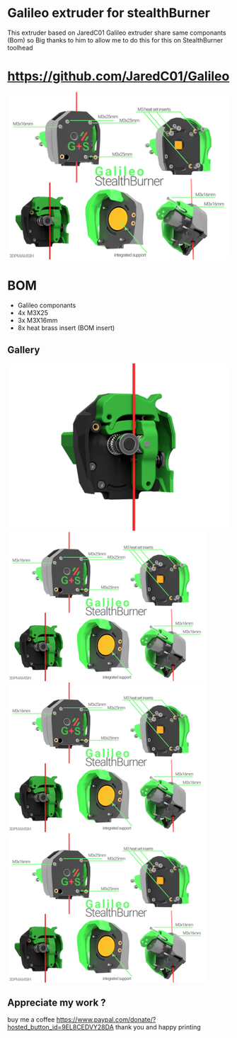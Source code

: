 # Galileo extruder for stealthBurner
This extruder based on JaredC01 Galileo extruder share same componants (Bom) so Big thanks to him to allow me to do this for this on StealthBurner toolhead  

# https://github.com/JaredC01/Galileo


![Galileo-SB.jpg](imge/Galileo-SB.jpg)

# BOM 
- Galileo componants 
- 4x M3X25
- 3x M3X16mm 
- 8x heat brass insert (BOM insert)

## Gallery
<img width="750" src="imge/03.png">
<img width="450" src="imge/Galileo-SB.jpg">
<img width="450" src="imge/Galileo-SB.jpg">
<img width="450" src="imge/Galileo-SB.jpg">


## Appreciate my work ?

buy me a coffee 
https://www.paypal.com/donate/?hosted_button_id=9EL8CEDVY28DA
thank you and happy printing 
